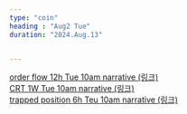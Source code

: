 ```yaml
---
type: "coin"
heading : "Aug2 Tue"
duration: "2024.Aug.13"


---
```

 

[order flow 12h Tue 10am narrative (링크)](/todo/images/order-flow-2024-08-13-10AM.png)   
[CRT 1W Tue 10am narrative (링크)](/todo/images/CRT-2024-08-13-10AM.png)    
[trapped position 6h Teu 10am narrative (링크)](/todo/images/trapped-position-2024-08-13-10AM.png)

